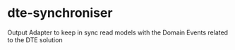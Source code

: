# dte-synchroniser
Output Adapter to keep in sync read models with the Domain Events related to the DTE solution
